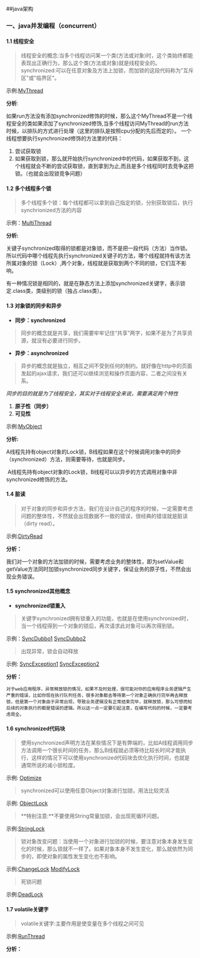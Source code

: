 ##java架构
### 一、java并发编程（concurrent）
#### 1.1 线程安全
> 线程安全的概念:当多个线程访问某一个类(方法或对象)时，这个类始终都能表现出正确行为，那么这个类(方法或对象)就是线程安全的。
> synchronized:可以在任意对象及方法上加锁，而加锁的这段代码称为"互斥区"或"临界区"。

示例:[MyThread](https://github.com/qintongbaba/java-architect/blob/master/java-concurrent/src/main/java/org/wuqinghua/thread/MyThread.java)

**分析**:  

​	   如果run方法没有添加synchronized修饰的时候，那么这个MyThread不是一个线程安全的类
​	   如果添加了synchronized修饰,当多个线程访问MyThread的run方法时候，以排队的方式进行处理（这里的排队是按照cpu分配的先后而定的）。
  一个线程想要执行synchronized修饰的方法里的代码：
1. 尝试获取锁
2. 如果获取到锁，那么就开始执行synchronized中的代码，如果获取不到，这个线程就会不断的尝试获取锁，直到拿到为止,而且是多个线程同时去竞争这把锁。（也就会出现锁竞争问题）

#### 1.2 多个线程多个锁

> 多个线程多个锁：每个线程都可以拿到自己指定的锁，分别获取锁后，执行synchrionized方法的内容

示例：[MultiThread](https://github.com/qintongbaba/java-architect/blob/master/java-concurrent/src/main/java/org/wuqinghua/thread/MultiThread.java)

**分析:**

​	 关键子synchronized取得的锁都是对象锁，而不是把一段代码（方法）当作锁。所以代码中哪个线程先执行synchronized关键子的方法，哪个线程就持有该方法所属对象的锁（Lock）,两个对象，线程就是获取到两个不同的锁，它们互不影响。

​	有一种情况锁是相同的，就是在静态方法上添加synchronized关键字，表示锁定.class类，类级别的锁（独占.class类）。

#### 1.3 对象锁的同步和异步

- **同步：synchronized** 

> 同步的概念就是共享，我们需要牢牢记住“共享”两字，如果不是为了共享资源，就没有必要进行同步。

- **异步：asynchronized**

> 异步的概念就是独立，相互之间不受到任何的制约。就好像在http中的页面发起的ajax请求，我们还可以继续浏览和操作页面内容，二者之间没有关系。

  *同步的目的就是为了线程安全，其实对于线程安全来说，需要满足两个特性*
1. **原子性（同步）**
2. **可见性**

示例:[MyObject](https://github.com/qintongbaba/java-architect/blob/master/java-concurrent/src/main/java/org/wuqinghua/thread/MyObject.java)

**分析:**

​	A线程先持有object对象的Lock锁，B线程如果在这个时候调用对象中的同步（synchronized）方法，则需要等待，也就是同步。

​	A线程先持有object对象的Lock锁，B线程可以以异步的方式调用对象中非 synchronized修饰的方法。

#### 1.4 脏读

> 对于对象的同步和异步方法，我们在设计自己的程序的时候，一定需要考虑问题的整体性，不然就会出现数据不一致的错误，很经典的错误就是脏读（dirty read）。

示例:[DirtyRead](https://github.com/qintongbaba/java-architect/blob/master/java-concurrent/src/main/java/org/wuqinghua/thread/DirtyRead.java)

**分析：**

​	我们对一个对象的方法加锁的时候，需要考虑业务的整体性，即为setValue和getValue方法同时加锁synchronized同步关键字，保证业务的原子性，不然会出现业务错误。

#### 1.5 synchronized其他概念

- **synchronized锁重入**

> 关键字synchronized拥有锁重入的功能，也就是在使用synchronized时，当一个线程得到一个对象的锁后，再次请求此对象可以再次得到锁。

示例：[SyncDubbo1](https://github.com/qintongbaba/java-architect/blob/master/java-concurrent/src/main/java/org/wuqinghua/thread/SyncDubbo1.java)        [SyncDubbo2](https://github.com/qintongbaba/java-architect/blob/master/java-concurrent/src/main/java/org/wuqinghua/thread/SyncDubbo2.java)

>  出现异常，锁会自动释放

示例:  [SyncException1](https://github.com/qintongbaba/java-architect/blob/master/java-concurrent/src/main/java/org/wuqinghua/thread/SyncException1.java)      [SyncException2](https://github.com/qintongbaba/java-architect/blob/master/java-concurrent/src/main/java/org/wuqinghua/thread/SyncException2.java)

  **分析：**

  	对于web应用程序，异常释放锁的情况，如果不及时处理，很可能对你的应用程序业务逻辑产生严重的错误，比如你现在执行队列任务，很多对象都去等待第一个对象正确执行完毕再去释放锁，但是第一个对象由于异常出现，导致业务逻辑没有正常结束完毕，就释放锁，那么可想而知后续的对象执行的都是错误的逻辑。所以这一点一定要引起注意，在编写代码的时候，一定要考虑周全。

#### 1.6 synchronized代码块

> 使用synchronized声明方法在某些情况下是有弊端的，比如A线程调用同步方法调用一个很长时间的任务，那么B线程就必须等待比较长时间才能执行，这样的情况下可以使用synchronized代码块去优化执行时间，也就是通常所说的减小锁粒度。

示例: [Optimize](https://github.com/qintongbaba/java-architect/blob/master/java-concurrent/src/main/java/org/wuqinghua/thread/Optimize.java)

> synchronized可以使用任意Object对象进行加锁，用法比较灵活

示例: [ObjectLock](https://github.com/qintongbaba/java-architect/blob/master/java-concurrent/src/main/java/org/wuqinghua/thread/ObjectLock.java)

> **特别注意:**不要使用String常量加锁，会出现死循环问题。

示例:[StringLock](https://github.com/qintongbaba/java-architect/blob/master/java-concurrent/src/main/java/org/wuqinghua/thread/StringLock.java)

>锁对象改变问题：当使用一个对象进行加锁的时候，要注意对象本身发生变化的时候，那么锁就不一样了。如果对象本身不发生变化，那么就依然为同步的，即使对象的属性发生变化也不影响。

示例:[ChangeLock](https://github.com/qintongbaba/java-architect/blob/master/java-concurrent/src/main/java/org/wuqinghua/thread/ChangeLock.java)        [ModifyLock](https://github.com/qintongbaba/java-architect/blob/master/java-concurrent/src/main/java/org/wuqinghua/thread/ModifyLock.java)  

>死锁问题

示例:[DeadLock](https://github.com/qintongbaba/java-architect/blob/master/java-concurrent/src/main/java/org/wuqinghua/thread/DeadLock.java)

#### 1.7 volatile关键字

> volatile关键字:主要作用是使变量在多个线程之间可见

示例:[RunThread]()

**分析：**

​	